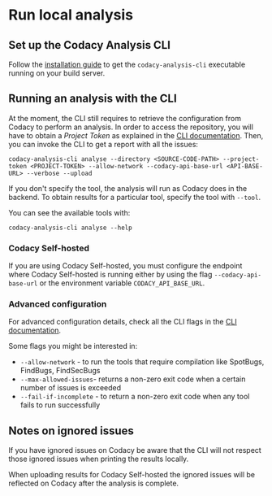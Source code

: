 # Run local analysis

## Set up the Codacy Analysis CLI

Follow the [installation
guide](https://github.com/codacy/codacy-analysis-cli#install) to get the
`codacy-analysis-cli` executable running on your build server.

## Running an analysis with the CLI

At the moment, the CLI still requires to retrieve the configuration from
Codacy to perform an analysis. In order to access the repository, you
will have to obtain a *Project Token* as explained in the [CLI
documentation](https://github.com/codacy/codacy-analysis-cli#project-token).
Then, you can invoke the CLI to get a report with all the issues:

    codacy-analysis-cli analyse --directory <SOURCE-CODE-PATH> --project-token <PROJECT-TOKEN> --allow-network --codacy-api-base-url <API-BASE-URL> --verbose --upload

If you don't specify the tool, the analysis will run as Codacy does in
the backend. To obtain results for a particular tool, specify the tool
with `--tool`.

You can see the available tools with:

    codacy-analysis-cli analyse --help

### Codacy Self-hosted

If you are using Codacy Self-hosted, you must configure the endpoint
where Codacy Self-hosted is running either by using the flag
`--codacy-api-base-url` or the environment variable
`CODACY_API_BASE_URL`.

### Advanced configuration

For advanced configuration details, check all the CLI flags in the [CLI
documentation](https://github.com/codacy/codacy-analysis-cli#cli-parameters).

Some flags you might be interested in:

-   `--allow-network` - to run the tools that require compilation like
    SpotBugs, FindBugs, FindSecBugs
-   `--max-allowed-issues`- returns a non-zero exit code when a certain
    number of issues is exceeded
-   `--fail-if-incomplete` - to return a non-zero exit code when any
    tool fails to run successfully

## Notes on ignored issues

If you have ignored issues on Codacy be aware that the CLI will not
respect those ignored issues when printing the results locally.

When uploading results for Codacy Self-hosted the ignored issues will be
reflected on Codacy after the analysis is complete.
